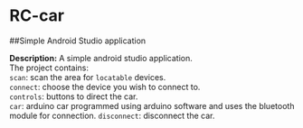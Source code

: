 # RC-car
##Simple Android Studio application 

**Description:**  A simple android studio application.  
The project contains:  
`scan`: scan the area for ``locatable`` devices.  
`connect`: choose the device you wish to connect to.  
`controls`: buttons to direct the car.  
`car`: arduino car programmed using arduino software and uses the bluetooth module for connection.
`disconnect`: disconnect the car.
